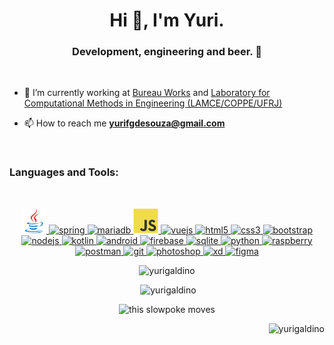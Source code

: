 <h1 align="center">Hi 👋, I'm Yuri.</h1>
<h3 align="center">Development, engineering and beer. 🍻</h3>
<br>
<ul>
<li>
<p><g-emoji class="g-emoji" alias="briefcase" fallback-src="https://github.githubassets.com/images/icons/emoji/unicode/1f4bc.png">💼</g-emoji> I’m currently working at <a href="https://www.bureauworks.com/" rel="nofollow">Bureau Works</a> and <a href="http://www.lamce.coppe.ufrj.br/" rel="nofollow">Laboratory for Computational Methods in Engineering (LAMCE/COPPE/UFRJ)</a></p>
</li>
<li>
<p><g-emoji class="g-emoji" alias="mailbox" fallback-src="https://github.githubassets.com/images/icons/emoji/unicode/1f4eb.png">📫</g-emoji> How to reach me <strong><a href="mailto:yurifgdesouza@gmail.com">yurifgdesouza@gmail.com</a></strong></p>
</li>
</ul>
<br>
<h3 align="left">Languages and Tools:</h3>
<br>
<p align="center">
    <a href="https://www.java.com" target="_blank"> <img
        src="https://raw.githubusercontent.com/devicons/devicon/master/icons/java/java-original.svg" alt="java"
        width="40" height="40" /> </a>
    <a href="https://spring.io/" target="_blank"> <img
        src="https://www.vectorlogo.zone/logos/springio/springio-icon.svg" alt="spring" width="40" height="40" /> </a>
    <a href="https://mariadb.org/" target="_blank"> <img
        src="https://www.vectorlogo.zone/logos/mariadb/mariadb-icon.svg" alt="mariadb" width="40" height="40" /> </a>
    <a href="https://developer.mozilla.org/en-US/docs/Web/JavaScript" target="_blank"> <img
        src="https://raw.githubusercontent.com/devicons/devicon/master/icons/javascript/javascript-original.svg"
        alt="javascript" width="40" height="40" /> </a>
    <a href="https://vuejs.org/" target="_blank"> <img
        src="https://www.vectorlogo.zone/logos/vuejs/vuejs-icon.svg"
        alt="vuejs" width="40" height="40" /> </a>
    <a href="https://pt.wikipedia.org/wiki/HTML5" target="_blank"> <img
        src="https://cdn.worldvectorlogo.com/logos/html5.svg"
        alt="html5" width="40" height="40" /> </a>
    <a href="https://pt.wikipedia.org/wiki/CSS3" target="_blank"> <img
        src="https://upload.wikimedia.org/wikipedia/commons/d/d5/CSS3_logo_and_wordmark.svg" alt="css3"
        width="40" height="40" /> </a>
    <a href="https://getbootstrap.com" target="_blank">
      <img src="https://www.logo.wine/a/logo/Bootstrap_(front-end_framework)/Bootstrap_(front-end_framework)-Logo.wine.svg"
        alt="bootstrap" width="40" height="40" /> </a>
    <a href="https://nodejs.org" target="_blank"> <img
        src="https://cdn.worldvectorlogo.com/logos/nodejs-icon.svg"
        alt="nodejs" width="40" height="40" /> </a>
    </a> <a href="https://kotlinlang.org" target="_blank"> <img
        src="https://www.vectorlogo.zone/logos/kotlinlang/kotlinlang-icon.svg" alt="kotlin" width="40" height="40" />
    </a>
    <a href="https://developer.android.com" target="_blank"> <img
        src="https://www.vectorlogo.zone/logos/android/android-icon.svg"
        alt="android" width="40" height="40" /> </a>
    <a href="https://firebase.google.com/" target="_blank"> <img
        src="https://www.vectorlogo.zone/logos/firebase/firebase-icon.svg" alt="firebase" width="40" height="40" />
    </a>
    <a href="https://www.sqlite.org/" target="_blank"> <img
        src="https://www.vectorlogo.zone/logos/sqlite/sqlite-icon.svg" alt="sqlite" width="40" height="40" /> </a>
    <a href="https://www.python.org" target="_blank"> <img
        src="https://cdn.worldvectorlogo.com/logos/python-5.svg" alt="python"
        width="40" height="40" /> </a>
    <a href="https://www.raspberrypi.org/" target="_blank"> <img
        src="https://www.vectorlogo.zone/logos/raspberrypi/raspberrypi-icon.svg" alt="raspberry" width="40" height="40" /> </a>
    <a href="https://postman.com" target="_blank"> <img
        src="https://www.vectorlogo.zone/logos/getpostman/getpostman-icon.svg" alt="postman" width="40" height="40" />
    </a>
    <a href="https://git-scm.com/" target="_blank"> <img
        src="https://www.vectorlogo.zone/logos/git-scm/git-scm-icon.svg" alt="git" width="40" height="40" /> </a> 
    <a href="https://www.photoshop.com/en" target="_blank"> <img
        src="https://cdn.worldvectorlogo.com/logos/photoshop-cc-7.svg"
        alt="photoshop" width="40" height="40" /> </a> 
     <a href="https://www.adobe.com/products/xd.html" target="_blank">
      <img src="https://cdn.worldvectorlogo.com/logos/adobe-xd.svg" alt="xd" width="40" height="40" /> </a>
    <a href="https://www.figma.com/" target="_blank"> <img src="https://www.vectorlogo.zone/logos/figma/figma-icon.svg"
        alt="figma" width="40" height="40" /> </a>
  </p>


  <div display:flex>
    <p align="center"><img src="https://github-readme-stats.vercel.app/api/top-langs?username=yurigaldino&show_icons=true&locale=en&layout=compact" alt="yurigaldino" /></p>
    <p align="center">&nbsp;<img src="https://github-readme-stats.vercel.app/api?username=yurigaldino&show_icons=true&locale=en" alt="yurigaldino" /></p>
  </div>

<p align="center"><img src="https://media4.giphy.com/media/FPbnShq1h1IS5FQyPD/giphy.gif?cid=790b761138ae36f01f1360a244e0cde616ec893c708ba80b&rid=giphy.gif&ct=g" alt="this slowpoke moves"  width="250" /></p>

<p align="right"><img src="https://komarev.com/ghpvc/?username=yurigaldino&label=Profile%20views&color=0e75b6&style=flat" alt="yurigaldino" /> </p>
